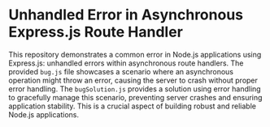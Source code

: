 # Unhandled Error in Asynchronous Express.js Route Handler

This repository demonstrates a common error in Node.js applications using Express.js: unhandled errors within asynchronous route handlers.  The provided `bug.js` file showcases a scenario where an asynchronous operation might throw an error, causing the server to crash without proper error handling. The `bugSolution.js` provides a solution using error handling to gracefully manage this scenario, preventing server crashes and ensuring application stability.  This is a crucial aspect of building robust and reliable Node.js applications.